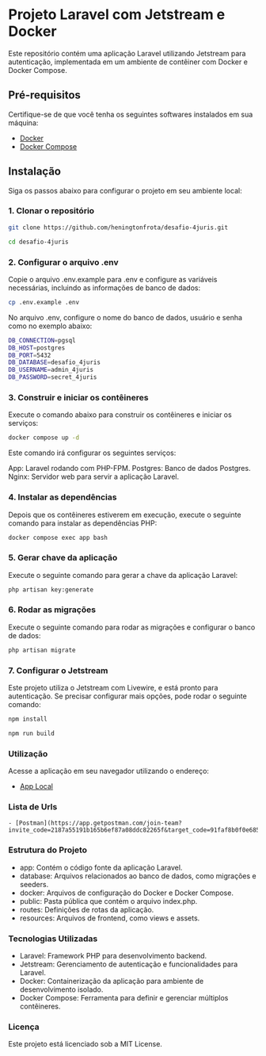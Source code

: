 # Projeto Laravel com Jetstream e Docker

Este repositório contém uma aplicação Laravel utilizando Jetstream para autenticação, implementada em um ambiente de contêiner com Docker e Docker Compose.

## Pré-requisitos

Certifique-se de que você tenha os seguintes softwares instalados em sua máquina:

- [Docker](https://www.docker.com/get-started)
- [Docker Compose](https://docs.docker.com/compose/install/)

## Instalação

Siga os passos abaixo para configurar o projeto em seu ambiente local:

### 1. Clonar o repositório

```bash
git clone https://github.com/heningtonfrota/desafio-4juris.git
```

```bash
cd desafio-4juris
```

### 2. Configurar o arquivo .env
Copie o arquivo .env.example para .env e configure as variáveis necessárias, incluindo as informações de banco de dados:

```bash
cp .env.example .env
```

No arquivo .env, configure o nome do banco de dados, usuário e senha como no exemplo abaixo:

```bash
DB_CONNECTION=pgsql
DB_HOST=postgres
DB_PORT=5432
DB_DATABASE=desafio_4juris
DB_USERNAME=admin_4juris
DB_PASSWORD=secret_4juris
```

### 3. Construir e iniciar os contêineres

Execute o comando abaixo para construir os contêineres e iniciar os serviços:

```bash
docker compose up -d
```
Este comando irá configurar os seguintes serviços:

App: Laravel rodando com PHP-FPM.
Postgres: Banco de dados Postgres.
Nginx: Servidor web para servir a aplicação Laravel.

### 4. Instalar as dependências

Depois que os contêineres estiverem em execução, execute o seguinte comando para instalar as dependências PHP:

```bash
docker compose exec app bash
```

### 5. Gerar chave da aplicação

Execute o seguinte comando para gerar a chave da aplicação Laravel:

```bash
php artisan key:generate
```
### 6. Rodar as migrações

Execute o seguinte comando para rodar as migrações e configurar o banco de dados:

```bash
php artisan migrate
```

### 7. Configurar o Jetstream
Este projeto utiliza o Jetstream com Livewire, e está pronto para autenticação. Se precisar configurar mais opções, pode rodar o seguinte comando:

```bash
npm install
```

```bash
npm run build
```
### Utilização

Acesse a aplicação em seu navegador utilizando o endereço:

- [App Local](http://localhost:30080)

### Lista de Urls
    - [Postman](https://app.getpostman.com/join-team?invite_code=2187a55191b165b6ef87a08ddc82265f&target_code=91faf8b0f0e68533bc0422f80e119f13)

### Estrutura do Projeto

- app: Contém o código fonte da aplicação Laravel.
- database: Arquivos relacionados ao banco de dados, como migrações e seeders.
- docker: Arquivos de configuração do Docker e Docker Compose.
- public: Pasta pública que contém o arquivo index.php.
- routes: Definições de rotas da aplicação.
- resources: Arquivos de frontend, como views e assets.

### Tecnologias Utilizadas

- Laravel: Framework PHP para desenvolvimento backend.
- Jetstream: Gerenciamento de autenticação e funcionalidades para Laravel.
- Docker: Containerização da aplicação para ambiente de desenvolvimento isolado.
- Docker Compose: Ferramenta para definir e gerenciar múltiplos contêineres.

### Licença

Este projeto está licenciado sob a MIT License.
